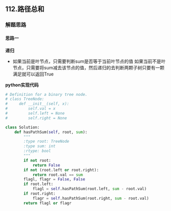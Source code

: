 ## 112.路径总和
### 解题思路
#### 思路一
**递归**
- 如果当前是叶节点，只需要判断sum是否等于当前叶节点的值
如果当前不是叶节点，只需要将sum减去该节点的值，然后递归的去判断两颗子树只要有一颗满足就可以返回True

**python实现代码**
```python
# Definition for a binary tree node.
# class TreeNode:
#     def __init__(self, x):
#         self.val = x
#         self.left = None
#         self.right = None

class Solution:
    def hasPathSum(self, root, sum):
        """
        :type root: TreeNode
        :type sum: int
        :rtype: bool
        """
        if not root: 
            return False
        if not (root.left or root.right): 
            return root.val == sum
        flagl, flagr = False, False
        if root.left: 
            flagl = self.hasPathSum(root.left, sum - root.val)
        if root.right: 
            flagr = self.hasPathSum(root.right, sum - root.val)
        return flagl or flagr


```

